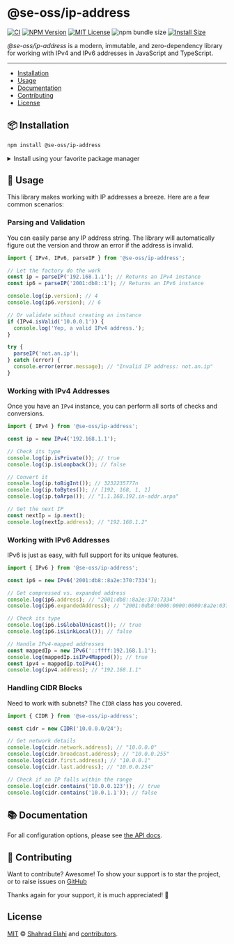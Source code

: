 # @se-oss/ip-address

[![CI](https://github.com/shahradelahi/ip-address/actions/workflows/ci.yml/badge.svg?branch=main&event=push)](https://github.com/shahradelahi/ip-address/actions/workflows/ci.yml)
[![NPM Version](https://img.shields.io/npm/v/@se-oss/ip-address.svg)](https://www.npmjs.com/package/@se-oss/ip-address)
[![MIT License](https://img.shields.io/badge/License-MIT-blue.svg?style=flat)](/LICENSE)
![npm bundle size](https://img.shields.io/bundlephobia/minzip/@se-oss/ip-address)
[![Install Size](https://packagephobia.com/badge?p=@se-oss/ip-address)](https://packagephobia.com/result?p=@se-oss/ip-address)

_@se-oss/ip-address_ is a modern, immutable, and zero-dependency library for working with IPv4 and IPv6 addresses in JavaScript and TypeScript.

---

- [Installation](#-installation)
- [Usage](#-usage)
- [Documentation](#-documentation)
- [Contributing](#-contributing)
- [License](#license)

## 📦 Installation

```bash
npm install @se-oss/ip-address
```

<details>
<summary>Install using your favorite package manager</summary>

**pnpm**

```bash
pnpm install @se-oss/ip-address
```

**yarn**

```bash
yarn add @se-oss/ip-address
```

</details>

## 📖 Usage

This library makes working with IP addresses a breeze. Here are a few common scenarios:

### Parsing and Validation

You can easily parse any IP address string. The library will automatically figure out the version and throw an error if the address is invalid.

```typescript
import { IPv4, IPv6, parseIP } from '@se-oss/ip-address';

// Let the factory do the work
const ip = parseIP('192.168.1.1'); // Returns an IPv4 instance
const ip6 = parseIP('2001:db8::1'); // Returns an IPv6 instance

console.log(ip.version); // 4
console.log(ip6.version); // 6

// Or validate without creating an instance
if (IPv4.isValid('10.0.0.1')) {
  console.log('Yep, a valid IPv4 address.');
}

try {
  parseIP('not.an.ip');
} catch (error) {
  console.error(error.message); // "Invalid IP address: not.an.ip"
}
```

### Working with IPv4 Addresses

Once you have an `IPv4` instance, you can perform all sorts of checks and conversions.

```typescript
import { IPv4 } from '@se-oss/ip-address';

const ip = new IPv4('192.168.1.1');

// Check its type
console.log(ip.isPrivate()); // true
console.log(ip.isLoopback()); // false

// Convert it
console.log(ip.toBigInt()); // 3232235777n
console.log(ip.toBytes()); // [192, 168, 1, 1]
console.log(ip.toArpa()); // "1.1.168.192.in-addr.arpa"

// Get the next IP
const nextIp = ip.next();
console.log(nextIp.address); // "192.168.1.2"
```

### Working with IPv6 Addresses

IPv6 is just as easy, with full support for its unique features.

```typescript
import { IPv6 } from '@se-oss/ip-address';

const ip6 = new IPv6('2001:db8::8a2e:370:7334');

// Get compressed vs. expanded address
console.log(ip6.address); // "2001:db8::8a2e:370:7334"
console.log(ip6.expandedAddress); // "2001:0db8:0000:0000:0000:8a2e:0370:7334"

// Check its type
console.log(ip6.isGlobalUnicast()); // true
console.log(ip6.isLinkLocal()); // false

// Handle IPv4-mapped addresses
const mappedIp = new IPv6('::ffff:192.168.1.1');
console.log(mappedIp.isIPv4Mapped()); // true
const ipv4 = mappedIp.toIPv4();
console.log(ipv4.address); // "192.168.1.1"
```

### Handling CIDR Blocks

Need to work with subnets? The `CIDR` class has you covered.

```typescript
import { CIDR } from '@se-oss/ip-address';

const cidr = new CIDR('10.0.0.0/24');

// Get network details
console.log(cidr.network.address); // "10.0.0.0"
console.log(cidr.broadcast.address); // "10.0.0.255"
console.log(cidr.first.address); // "10.0.0.1"
console.log(cidr.last.address); // "10.0.0.254"

// Check if an IP falls within the range
console.log(cidr.contains('10.0.0.123')); // true
console.log(cidr.contains('10.0.1.1')); // false
```

## 📚 Documentation

For all configuration options, please see [the API docs](https://www.jsdocs.io/package/@se-oss/ip-address).

## 🤝 Contributing

Want to contribute? Awesome! To show your support is to star the project, or to raise issues on [GitHub](https://github.com/shahradelahi/ip-address)

Thanks again for your support, it is much appreciated! 🙏

## License

[MIT](/LICENSE) © [Shahrad Elahi](https://github.com/shahradelahi) and [contributors](https://github.com/shahradelahi/ip-address/graphs/contributors).
